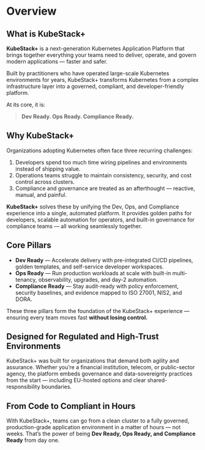 # **Overview**

## **What is KubeStack+**

**KubeStack+** is a next-generation Kubernetes Application Platform that brings together everything your teams need to deliver, operate, and govern modern applications — faster and safer.

Built by practitioners who have operated large-scale Kubernetes environments for years, KubeStack+ transforms Kubernetes from a complex infrastructure layer into a governed, compliant, and developer-friendly platform.

At its core, it is:

> **Dev Ready. Ops Ready. Compliance Ready.**

## **Why KubeStack+**

Organizations adopting Kubernetes often face three recurring challenges:

1. Developers spend too much time wiring pipelines and environments instead of shipping value.
2. Operations teams struggle to maintain consistency, security, and cost control across clusters.
3. Compliance and governance are treated as an afterthought — reactive, manual, and painful.

**KubeStack+** solves these by unifying the Dev, Ops, and Compliance experience into a single, automated platform.
It provides golden paths for developers, scalable automation for operators, and built-in governance for compliance teams — all working seamlessly together.

## **Core Pillars**

* **Dev Ready** — Accelerate delivery with pre-integrated CI/CD pipelines, golden templates, and self-service developer workspaces.
* **Ops Ready** — Run production workloads at scale with built-in multi-tenancy, observability, upgrades, and day-2 automation.
* **Compliance Ready** — Stay audit-ready with policy enforcement, security baselines, and evidence mapped to ISO 27001, NIS2, and DORA.

These three pillars form the foundation of the KubeStack+ experience — ensuring every team moves fast **without losing control.**

## **Designed for Regulated and High-Trust Environments**

KubeStack+ was built for organizations that demand both agility and assurance.
Whether you’re a financial institution, telecom, or public-sector agency, the platform embeds governance and data-sovereignty practices from the start — including EU-hosted options and clear shared-responsibility boundaries.

## **From Code to Compliant in Hours**

With KubeStack+, teams can go from a clean cluster to a fully governed, production-grade application environment in a matter of hours — not weeks.
That’s the power of being **Dev Ready, Ops Ready, and Compliance Ready** from day one.
